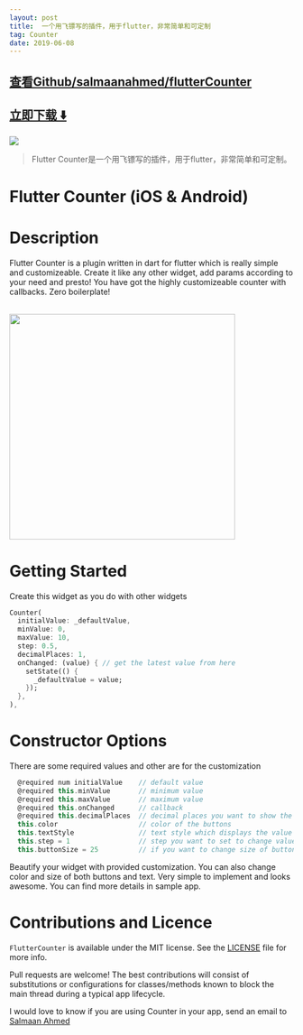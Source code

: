 ```yaml
---
layout: post
title:  一个用飞镖写的插件，用于flutter，非常简单和可定制
tag: Counter
date: 2019-06-08
---
```


 

## [查看Github/salmaanahmed/flutterCounter](http://github.com/salmaanahmed/flutterCounter)
## [立即下载 ️⬇️ ](https://codeload.github.com/salmaanahmed/flutterCounter/zip/master) 


 
![](https://flutterawesome.com/content/images/2018/12/Flutter-Counter.jpg)
 
>
> Flutter Counter是一个用飞镖写的插件，用于flutter，非常简单和可定制。
>

 
# Flutter Counter (iOS & Android)

# Description
Flutter Counter is a plugin written in dart for flutter which is really simple and customizeable.
Create it like any other widget, add params according to your need and presto!
You have got the highly customizeable counter with callbacks.
Zero boilerplate!

<br>
<img height="400" src="https://github.com/salmaanahmed/flutterCounter/blob/master/screenshots/gif-counter-control.gif" />
<br>

# Getting Started
Create this widget as you do with other widgets
```dart
Counter(
  initialValue: _defaultValue,
  minValue: 0,
  maxValue: 10,
  step: 0.5,
  decimalPlaces: 1,
  onChanged: (value) { // get the latest value from here
    setState(() {
      _defaultValue = value;
    });
  },
),
```

# Constructor Options
There are some required values and other are for the customization
``` dart
  @required num initialValue    // default value
  @required this.minValue       // minimum value
  @required this.maxValue       // maximum value
  @required this.onChanged      // callback
  @required this.decimalPlaces  // decimal places you want to show the value of
  this.color                    // color of the buttons
  this.textStyle                // text style which displays the value
  this.step = 1                 // step you want to set to change value
  this.buttonSize = 25          // if you want to change size of button
```

Beautify your widget with provided customization. You can also change color and size of both buttons and text.
Very simple to implement and looks awesome. You can find more details in sample app.

# Contributions and Licence
```FlutterCounter``` is available under the MIT license. See the [LICENSE](https://github.com/salmaanahmed/SAExpandableButton/blob/master/LICENCE.txt) file for more info.

Pull requests are welcome! The best contributions will consist of substitutions or configurations for classes/methods known to block the main thread during a typical app lifecycle.

I would love to know if you are using Counter in your app, send an email to [Salmaan Ahmed](mailto:salmaan.ahmed@hotmail.com)

